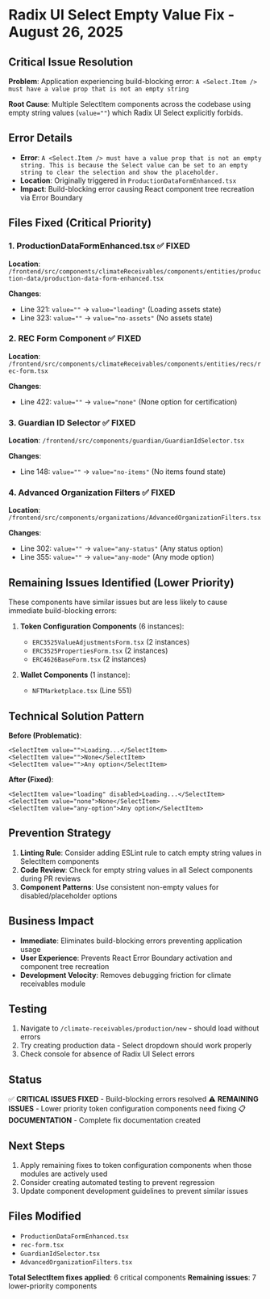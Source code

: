 # Radix UI Select Empty Value Fix - August 26, 2025

## Critical Issue Resolution

**Problem**: Application experiencing build-blocking error: `A <Select.Item /> must have a value prop that is not an empty string`

**Root Cause**: Multiple SelectItem components across the codebase using empty string values (`value=""`) which Radix UI Select explicitly forbids.

## Error Details

- **Error**: `A <Select.Item /> must have a value prop that is not an empty string. This is because the Select value can be set to an empty string to clear the selection and show the placeholder.`
- **Location**: Originally triggered in `ProductionDataFormEnhanced.tsx`
- **Impact**: Build-blocking error causing React component tree recreation via Error Boundary

## Files Fixed (Critical Priority)

### 1. ProductionDataFormEnhanced.tsx ✅ FIXED
**Location**: `/frontend/src/components/climateReceivables/components/entities/production-data/production-data-form-enhanced.tsx`

**Changes**:
- Line 321: `value=""` → `value="loading"` (Loading assets state)
- Line 323: `value=""` → `value="no-assets"` (No assets state)

### 2. REC Form Component ✅ FIXED
**Location**: `/frontend/src/components/climateReceivables/components/entities/recs/rec-form.tsx`

**Changes**:
- Line 422: `value=""` → `value="none"` (None option for certification)

### 3. Guardian ID Selector ✅ FIXED
**Location**: `/frontend/src/components/guardian/GuardianIdSelector.tsx`

**Changes**:
- Line 148: `value=""` → `value="no-items"` (No items found state)

### 4. Advanced Organization Filters ✅ FIXED
**Location**: `/frontend/src/components/organizations/AdvancedOrganizationFilters.tsx`

**Changes**:
- Line 302: `value=""` → `value="any-status"` (Any status option)
- Line 355: `value=""` → `value="any-mode"` (Any mode option)

## Remaining Issues Identified (Lower Priority)

These components have similar issues but are less likely to cause immediate build-blocking errors:

1. **Token Configuration Components** (6 instances):
   - `ERC3525ValueAdjustmentsForm.tsx` (2 instances)
   - `ERC3525PropertiesForm.tsx` (2 instances) 
   - `ERC4626BaseForm.tsx` (2 instances)

2. **Wallet Components** (1 instance):
   - `NFTMarketplace.tsx` (Line 551)

## Technical Solution Pattern

**Before (Problematic)**:
```tsx
<SelectItem value="">Loading...</SelectItem>
<SelectItem value="">None</SelectItem>
<SelectItem value="">Any option</SelectItem>
```

**After (Fixed)**:
```tsx
<SelectItem value="loading" disabled>Loading...</SelectItem>
<SelectItem value="none">None</SelectItem>
<SelectItem value="any-option">Any option</SelectItem>
```

## Prevention Strategy

1. **Linting Rule**: Consider adding ESLint rule to catch empty string values in SelectItem components
2. **Code Review**: Check for empty string values in all Select components during PR reviews
3. **Component Patterns**: Use consistent non-empty values for disabled/placeholder options

## Business Impact

- **Immediate**: Eliminates build-blocking errors preventing application usage
- **User Experience**: Prevents React Error Boundary activation and component tree recreation
- **Development Velocity**: Removes debugging friction for climate receivables module

## Testing

1. Navigate to `/climate-receivables/production/new` - should load without errors
2. Try creating production data - Select dropdown should work properly
3. Check console for absence of Radix UI Select errors

## Status

✅ **CRITICAL ISSUES FIXED** - Build-blocking errors resolved
⚠️ **REMAINING ISSUES** - Lower priority token configuration components need fixing
📋 **DOCUMENTATION** - Complete fix documentation created

## Next Steps

1. Apply remaining fixes to token configuration components when those modules are actively used
2. Consider creating automated testing to prevent regression
3. Update component development guidelines to prevent similar issues

## Files Modified

- `ProductionDataFormEnhanced.tsx`
- `rec-form.tsx`
- `GuardianIdSelector.tsx` 
- `AdvancedOrganizationFilters.tsx`

**Total SelectItem fixes applied**: 6 critical components
**Remaining issues**: 7 lower-priority components
